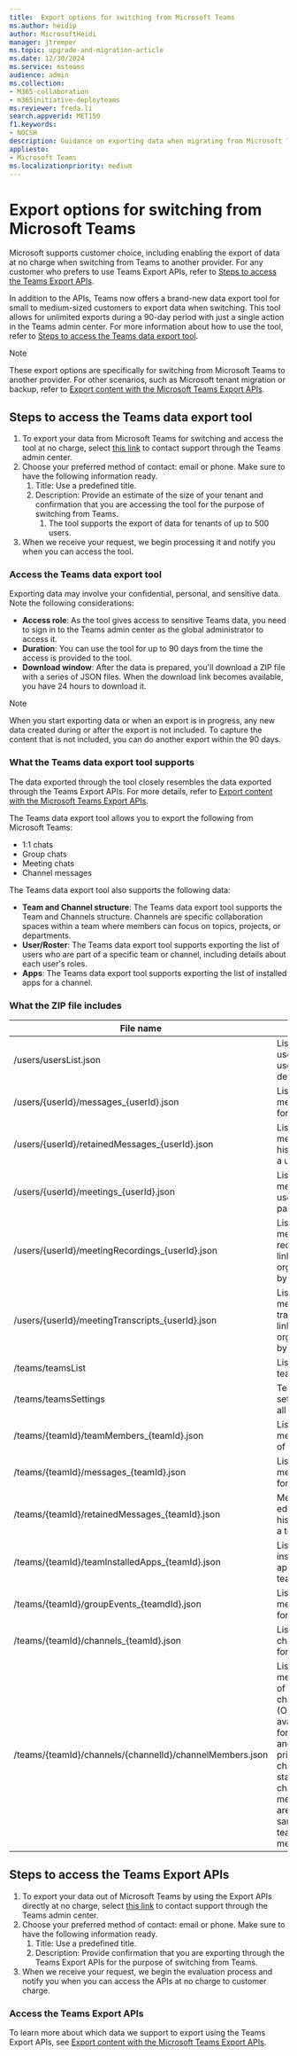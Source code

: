 ```yaml
---
title:  Export options for switching from Microsoft Teams
ms.author: heidip
author: MicrosoftHeidi
manager: jtremper
ms.topic: upgrade-and-migration-article
ms.date: 12/30/2024
ms.service: msteams
audience: admin
ms.collection: 
- M365-collaboration
- m365initiative-deployteams
ms.reviewer: freda.li
search.appverid: MET150
f1.keywords:
- NOCSH
description: Guidance on exporting data when migrating from Microsoft Teams to a third-party application.
appliesto: 
- Microsoft Teams
ms.localizationpriority: medium
---
```


# Export options for switching from Microsoft Teams

Microsoft supports customer choice, including enabling the export of data at no charge when switching from Teams to another provider. For any customer who prefers to use Teams Export APIs, refer to [Steps to access the Teams Export APIs](#steps-to-access-the-teams-export-apis).

In addition to the APIs, Teams now offers a brand-new data export tool for small to medium-sized customers to export data when switching. This tool allows for unlimited exports during a 90-day period with just a single action in the Teams admin center. For more information about how to use the tool, refer to [Steps to access the Teams data export tool](#steps-to-access-the-teams-data-export-tool).

> [!NOTE]
> These export options are specifically for switching from Microsoft Teams to another provider. For other scenarios, such as Microsoft tenant migration or backup, refer to [Export content with the Microsoft Teams Export APIs](export-teams-content.md).

## Steps to access the Teams data export tool

1. To export your data from Microsoft Teams for switching and access the tool at no charge, select [this link](https://aka.ms/AccessTeamsDataExportTool) to contact support through the Teams admin center.
1. Choose your preferred method of contact: email or phone. Make sure to have the following information ready.
    1. Title: Use a predefined title.
    1. Description: Provide an estimate of the size of your tenant and confirmation that you are accessing the tool for the purpose of switching from Teams.
        1. The tool supports the export of data for tenants of up to 500 users.
1. When we receive your request, we begin processing it and notify you when you can access the tool.

### Access the Teams data export tool

Exporting data may involve your confidential, personal, and sensitive data. Note the following considerations:

- **Access role**: As the tool gives access to sensitive Teams data, you need to sign in to the Teams admin center as the global administrator to access it.
- **Duration**: You can use the tool for up to 90 days from the time the access is provided to the tool.
- **Download window**: After the data is prepared, you'll download a ZIP file with a series of JSON files. When the download link becomes available, you have 24 hours to download it.

> [!NOTE]
> When you start exporting data or when an export is in progress, any new data created during or after the export is not included. To capture the content that is not included, you can do another export within the 90 days.

### What the Teams data export tool supports

The data exported through the tool closely resembles the data exported through the Teams Export APIs. For more details, refer to [Export content with the Microsoft Teams Export APIs](export-teams-content.md).

The Teams data export tool allows you to export the following from Microsoft Teams:

- 1:1 chats
- Group chats
- Meeting chats
- Channel messages

The Teams data export tool also supports the following  data:

- **Team and Channel structure**: The Teams data export tool supports the Team and Channels structure. Channels are specific collaboration spaces within a team where members can focus on topics, projects, or departments.
- **User/Roster**: The Teams data export tool supports exporting the list of users who are part of a specific team or channel, including details about each user's roles.
- **Apps**: The Teams data export tool supports exporting the list of installed apps for a channel.

### What the ZIP file includes

|File name |Note |Public documentation |
|----------|-----|---------------------|
|/users/usersList.json |List of all users with user details |[List users](/graph/api/user-list) |
|/users/{userId}/messages_{userId}.json |List of messages for a user |[chats: getAllMessages](/graph/api/chats-getallmessages) |
|/users/{userId}/retainedMessages_{userId}.json |List of edit message history of a user |[chat: getAllRetainedMessages](/graph/api/chat-getallretainedmessages) |
|/users/{userId}/meetings_{userId}.json |List of meetings user is part of |[List events](/graph/api/calendar-list-events) |
|/users/{userId}/meetingRecordings_{userId}.json |List of meeting recordings links organized by a user |[onlineMeeting: getAllRecordings](/graph/api/onlinemeeting-getallrecordings) |
|/users/{userId}/meetingTranscripts_{userId}.json |List of meeting transcript links organized by a user |[onlineMeeting: getAllTranscripts](/graph/api/onlinemeeting-getalltranscripts) |
|/teams/teamsList |List of teams |[List groups](/graph/api/group-list) |
|/teams/teamsSettings |Team settings of all teams |[Get team](/graph/api/team-get) |
|/teams/{teamId}/teamMembers_{teamId}.json |List of members of a team |[List members of team](/graph/api/team-list-members) |
|/teams/{teamId}/messages_{teamId}.json |List of messages for a team  |[channel: getAllMessages](/graph/api/channel-getallmessages) |
|/teams/{teamId}/retainedMessages_{teamId}.json |Message edit history of a team |[channel: getAllRetainedMessages](/graph/api/channel-getallretainedmessages) |
|/teams/{teamId}/teamInstalledApps_{teamId}.json |List of installed apps of a team |[List apps in team](/graph/api/team-list-installedapps) |
|/teams/{teamId}/groupEvents_{teamdId}.json |List of meetings for a team |[List calendarView](/graph/api/calendar-list-calendarview) |
|/teams/{teamId}/channels_{teamId}.json |List of channels for a team |[List allChannels](/graph/api/team-list-allchannels) |
|/teams/{teamId}/channels/{channelId}/channelMembers.json |List of members of a channel (Only available for shared and private channels; standard channel members are the same as teams member.) |[List members of a channel](/graph/api/channel-list-members) |

## Steps to access the Teams Export APIs

1. To export your data out of Microsoft Teams by using the Export APIs directly at no charge, select [this link](https://aka.ms/Teamsexportbillingsuspension) to contact support through the Teams admin center.
1. Choose your preferred method of contact: email or phone. Make sure to have the following information ready.
    1. Title: Use a predefined title.
    1. Description: Provide confirmation that you are exporting through the Teams Export APIs for the purpose of switching from Teams.
1. When we receive your request, we begin the evaluation process and notify you when you can access the APIs at no charge to customer charge.

### Access the Teams Export APIs

To learn more about which data we support to export using the Teams Export APIs, see [Export content with the Microsoft Teams Export APIs](export-teams-content.md).
